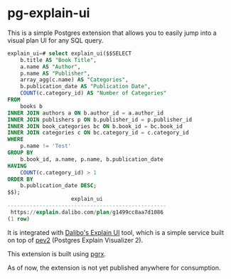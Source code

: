 # pg-explain-ui

This is a simple Postgres extension that allows you to easily jump into a visual plan UI for any SQL query.

```sql
explain_ui=# select explain_ui($$SELECT
    b.title AS "Book Title",
    a.name AS "Author",
    p.name AS "Publisher",
    array_agg(c.name) AS "Categories",
    b.publication_date AS "Publication Date",
    COUNT(c.category_id) AS "Number of Categories"
FROM
    books b
INNER JOIN authors a ON b.author_id = a.author_id
INNER JOIN publishers p ON b.publisher_id = p.publisher_id
INNER JOIN book_categories bc ON b.book_id = bc.book_id
INNER JOIN categories c ON bc.category_id = c.category_id
WHERE
    p.name != 'Test'
GROUP BY
    b.book_id, a.name, p.name, b.publication_date
HAVING
    COUNT(c.category_id) > 1
ORDER BY
    b.publication_date DESC;
$$);
                    explain_ui
--------------------------------------------------
 https://explain.dalibo.com/plan/g1499cc8aa7d1086
(1 row)
```

It is integrated with [Dalibo's Explain UI](https://explain.dalibo.com/) tool, which is a simple service built on top of [pev2](https://github.com/dalibo/pev2) (Postgres Explain Visualizer 2).

This extension is built using [pgrx](https://github.com/pgcentralfoundation/pgrx).

As of now, the extension is not yet published anywhere for consumption.